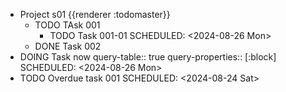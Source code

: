 - Project s01 {{renderer :todomaster}}
	- TODO TAsk 001
		- TODO Task 001-01 
		  SCHEDULED: <2024-08-26 Mon>
	- DONE Task 002
- DOING Task now
  query-table:: true
  query-properties:: [:block]
  SCHEDULED: <2024-08-26 Mon>
- TODO Overdue task 001
  SCHEDULED: <2024-08-24 Sat>